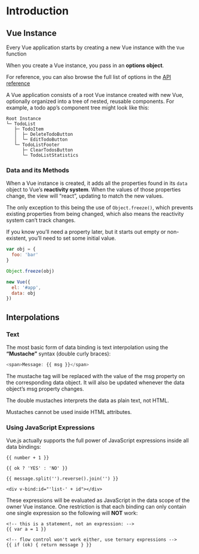 # Introduction

## Vue Instance

Every Vue application starts by creating a new Vue instance with the `Vue` function

When you create a Vue instance, you pass in an **options object**.

For reference, you can also browse the full list of options in the [API reference](https://vuejs.org/v2/api/#Options-Data)

A Vue application consists of a root Vue instance created with new Vue, optionally organized into a tree of nested, reusable components. For example, a todo app’s component tree might look like this:

```markup
Root Instance
└─ TodoList
   ├─ TodoItem
   │  ├─ DeleteTodoButton
   │  └─ EditTodoButton
   └─ TodoListFooter
      ├─ ClearTodosButton
      └─ TodoListStatistics
```

### Data and its Methods

When a Vue instance is created, it adds all the properties found in its `data` object to Vue’s **reactivity system**. When the values of those properties change, the view will “react”, updating to match the new values.

The only exception to this being the use of `Object.freeze()`, which prevents existing properties from being changed, which also means the reactivity system can’t track changes.

If you know you’ll need a property later, but it starts out empty or non-existent, you’ll need to set some initial value.

```javascript
var obj = {
  foo: 'bar'
}

Object.freeze(obj)

new Vue({
  el: '#app',
  data: obj
})
```

## Interpolations

### Text

The most basic form of data binding is text interpolation using the **“Mustache”** syntax \(double curly braces\):

```javascript
<span>Message: {{ msg }}</span>
```

The mustache tag will be replaced with the value of the msg property on the corresponding data object. It will also be updated whenever the data object’s msg property changes.

The double mustaches interprets the data as plain text, not HTML.

Mustaches cannot be used inside HTML attributes.

### Using JavaScript Expressions

Vue.js actually supports the full power of JavaScript expressions inside all data bindings:

```markup
{{ number + 1 }}

{{ ok ? 'YES' : 'NO' }}

{{ message.split('').reverse().join('') }}

<div v-bind:id="'list-' + id"></div>
```

These expressions will be evaluated as JavaScript in the data scope of the owner Vue instance. One restriction is that each binding can only contain one single expression so the following will **NOT** work:

```markup
<!-- this is a statement, not an expression: -->
{{ var a = 1 }}

<!-- flow control won't work either, use ternary expressions -->
{{ if (ok) { return message } }}
```

